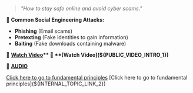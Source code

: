 > *"How to stay safe online and avoid cyber scams."*

🚨 **Common Social Engineering Attacks:**
- **Phishing** (Email scams)
- **Pretexting** (Fake identities to gain information)
- **Baiting** (Fake downloads containing malware)

🎥 **[Watch Video](${PUBLIC_VIDEO_INTRO_1})**  
🎥 **[Watch Video](${PUBLIC_VIDEO_INTRO_1})**  

🎥 **[AUDIO](${PRIVATE_AUDIO_INTRO_1})**

[Click here to go to fundamental principles](${INTERNAL_TOPIC_LINK_1})
[Click here to go to fundamental principles](${INTERNAL_TOPIC_LINK_2})

